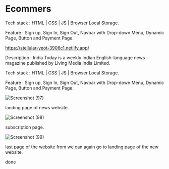 # Ecommers

Tech stack : HTML | CSS | JS | Browser Local Storage.

Feature : Sign up, Sign In, Sign Out, Navbar with Drop-down Menu, Dynamic Page, Button and Payment Page.

https://stellular-yeot-3906c1.netlify.app/

Description : India Today is a weekly Indian English-language news magazine published by Living Media India Limited.

Tech stack : HTML | CSS | JS | Browser Local Storage.

Feature : Sign up, Sign In, Sign Out, Navbar with Drop-down Menu, Dynamic Page, Button and Payment Page.


![Screenshot (97)](https://user-images.githubusercontent.com/101590354/203092885-fa9272d8-712b-4606-b13f-a0f4b4d258c0.png)

landing page of news website.



![Screenshot (98)](https://user-images.githubusercontent.com/101590354/203092978-6c8652dc-5dff-4105-b17f-614c52e9cdca.png)

subscription page.

![Screenshot (99)](https://user-images.githubusercontent.com/101590354/203093002-64994457-26da-4f46-868e-c549d0a9761b.png)

last page of the website from we can again go to landing page of the new website.





done
